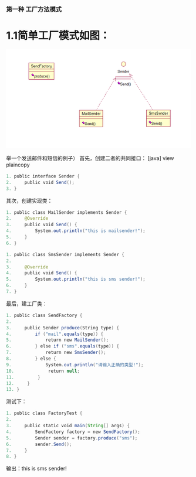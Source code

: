 ### 第一种 工厂方法模式
# 1.1简单工厂模式如图：

![factory01](/java23种设计模式/img/factory01.png)

举一个发送邮件和短信的例子）
首先，创建二者的共同接口：
[java] view plaincopy
```java  
1. public interface Sender {  
2.     public void Send();  
3. }  
```
其次，创建实现类：
```java 
1. public class MailSender implements Sender {  
2.     @Override  
3.     public void Send() {  
4.         System.out.println("this is mailsender!");  
5.     }  
6. }  
```
```java 
1. public class SmsSender implements Sender {  
2.   
3.     @Override  
4.     public void Send() {  
5.         System.out.println("this is sms sender!");  
6.     }  
7. }  
```
最后，建工厂类：
```java 
1. public class SendFactory {  
2.   
3.     public Sender produce(String type) {  
4.         if ("mail".equals(type)) {  
5.             return new MailSender();  
6.         } else if ("sms".equals(type)) {  
7.             return new SmsSender();  
8.         } else {  
9.             System.out.println("请输入正确的类型!");  
10.             return null;  
11.         }  
12.     }  
13. }  
```
测试下：
```java 
1. public class FactoryTest {  
2.   
3.     public static void main(String[] args) {  
4.         SendFactory factory = new SendFactory();  
5.         Sender sender = factory.produce("sms");  
6.         sender.Send();  
7.     }  
8. } 
```
输出：this is sms sender!
